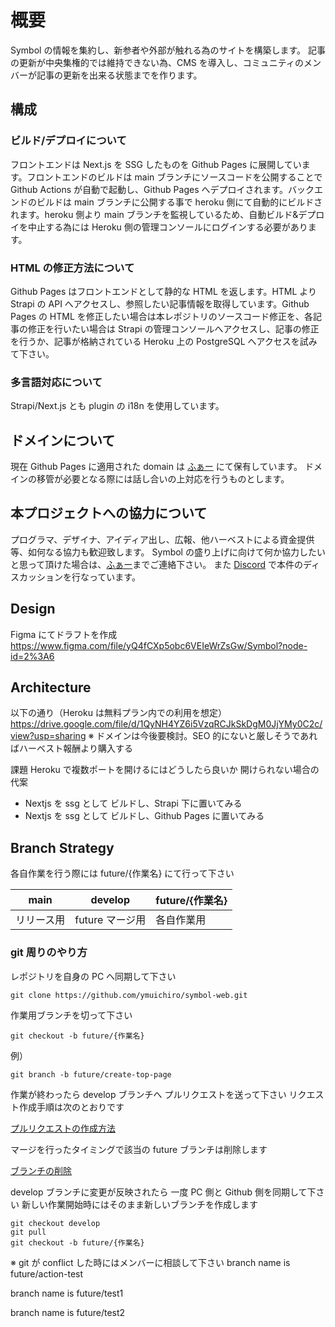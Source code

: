 # 概要

Symbol の情報を集約し、新参者や外部が触れる為のサイトを構築します。
記事の更新が中央集権的では維持できない為、CMS を導入し、コミュニティのメンバーが記事の更新を出来る状態までを作ります。

## 構成

### ビルド/デプロイについて

フロントエンドは Next.js を SSG したものを Github Pages に展開しています。フロントエンドのビルドは main ブランチにソースコードを公開することで Github Actions が自動で起動し、Github Pages へデプロイされます。バックエンドのビルドは main ブランチに公開する事で heroku 側にて自動的にビルドされます。heroku 側より main ブランチを監視しているため、自動ビルド&デプロイを中止する為には Heroku 側の管理コンソールにログインする必要があります。

### HTML の修正方法について

Github Pages はフロントエンドとして静的な HTML を返します。HTML より Strapi の API へアクセスし、参照したい記事情報を取得しています。Github Pages の HTML を修正したい場合は本レポジトリのソースコード修正を、各記事の修正を行いたい場合は Strapi の管理コンソールへアクセスし、記事の修正を行うか、記事が格納されている Heroku 上の PostgreSQL へアクセスを試みて下さい。

### 多言語対応について

Strapi/Next.js とも plugin の i18n を使用しています。

## ドメインについて

現在 Github Pages に適用された domain は [ふぁー](https://twitter.com/faunsu19000/photo) にて保有しています。
ドメインの移管が必要となる際には話し合いの上対応を行うものとします。

## 本プロジェクトへの協力について

プログラマ、デザイナ、アイディア出し、広報、他ハーベストによる資金提供等、如何なる協力も歓迎致します。
Symbol の盛り上げに向けて何か協力したいと思って頂けた場合は、[ふぁー](https://twitter.com/faunsu19000/photo)までご連絡下さい。
また [Discord](https://discord.com/channels/856325968096133191/999479496845561946) で本件のディスカッションを行なっています。

## Design

Figma にてドラフトを作成
https://www.figma.com/file/yQ4fCXp5obc6VEIeWrZsGw/Symbol?node-id=2%3A6

## Architecture

以下の通り（Heroku は無料プラン内での利用を想定）
https://drive.google.com/file/d/1QyNH4YZ6i5VzqRCJkSkDgM0JjYMy0C2c/view?usp=sharing
※ ドメインは今後要検討。SEO 的にないと厳しそうであればハーベスト報酬より購入する

課題
Heroku で複数ポートを開けるにはどうしたら良いか
開けられない場合の代案

- Nextjs を ssg として ビルドし、Strapi 下に置いてみる
- Nextjs を ssg として ビルドし、Github Pages に置いてみる

## Branch Strategy

各自作業を行う際には future/{作業名} にて行って下さい

| main       | develop         | future/{作業名} |
| ---------- | --------------- | --------------- |
| リリース用 | future マージ用 | 各自作業用      |

### git 周りのやり方

レポジトリを自身の PC へ同期して下さい

```
git clone https://github.com/ymuichiro/symbol-web.git
```

作業用ブランチを切って下さい

```
git checkout -b future/{作業名}
```

例）

```
git branch -b future/create-top-page
```

作業が終わったら develop ブランチへ プルリクエストを送って下さい
リクエスト作成手順は次のとおりです

[プルリクエストの作成方法](https://docs.github.com/ja/pull-requests/collaborating-with-pull-requests/proposing-changes-to-your-work-with-pull-requests/creating-a-pull-request)

マージを行ったタイミングで該当の future ブランチは削除します

[ブランチの削除](https://docs.github.com/ja/repositories/configuring-branches-and-merges-in-your-repository/managing-branches-in-your-repository/deleting-and-restoring-branches-in-a-pull-request)

develop ブランチに変更が反映されたら 一度 PC 側と Github 側を同期して下さい
新しい作業開始時にはそのまま新しいブランチを作成します

```
git checkout develop
git pull
git checkout -b future/{作業名}
```

※ git が conflict した時にはメンバーに相談して下さい
branch name is future/action-test

branch name is future/test1

branch name is future/test2

